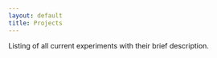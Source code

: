 ```yaml
---
layout: default
title: Projects
---
```


Listing of all current experiments with their brief description.
